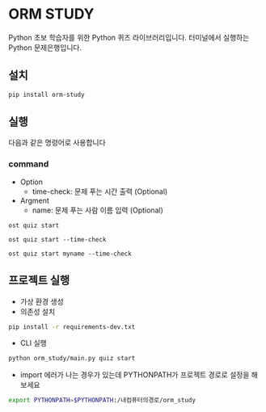 # ORM STUDY

Python 초보 학습자를 위한 Python 퀴즈 라이브러리입니다. 터미널에서 실행하는 Python 문제은행입니다.

## 설치

```bash
pip install orm-study
```

## 실행

다음과 같은 명령어로 사용합니다

### command

- Option
  - time-check: 문제 푸는 시간 출력 (Optional)
- Argment
  - name: 문제 푸는 사람 이름 입력 (Optional)

```
ost quiz start

ost quiz start --time-check

ost quiz start myname --time-check
```

## 프로젝트 실행

- 가상 환경 생성
- 의존성 설치

```bash
pip install -r requirements-dev.txt
```

- CLI 실행

```bash
python orm_study/main.py quiz start
```

- import 에러가 나는 경우가 있는데 PYTHONPATH가 프로젝트 경로로 설정을 해보세요

```bash
export PYTHONPATH=$PYTHONPATH:/내컴퓨터의경로/orm_study
```
